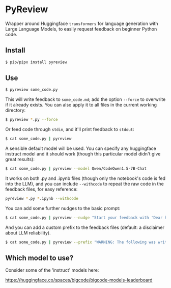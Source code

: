 # PyReview

Wrapper around Huggingface  `transformers` for language generation with Large Language Models, to easily request feedback on beginner Python code. 

## Install

```bash
$ pip/pipx install pyreview
```

## Use

```bash
$ pyreview some_code.py
``` 

This will write feedback to `some_code.md`; add the option `--force` to overwrite if it already exists. You can also apply it to all files in the current working directory:

```bash
$ pyreview *.py --force
``` 

Or feed code through `stdin`, and it'll print feedback to `stdout`:

```bash
$ cat some_code.py | pyreview
``` 

A sensible default model will be used. You can specify any huggingface instruct model and it should work (though this particular model didn't give great results):

```bash
$ cat some_code.py | pyreview --model Qwen/CodeQwen1.5-7B-Chat
```

It works on both .py and .ipynb files (though only the notebook's code is fed into the LLM), and you can include `--withcode` to repeat the raw code in the feedback files, for easy reference:

```bash
pyreview *.py *.ipynb --withcode
```

You can add some further nudges to the basic prompt:

```bash
$ cat some_code.py | pyreview --nudge "Start your feedback with 'Dear human overlord'" "Format your feedback as a haiku please."
``` 

And you can add a custom prefix to the feedback files (default: a disclaimer about LLM reliability).

```bash
$ cat some_code.py | pyreview --prefix "WARNING: The following was written by a robot."
``` 


## Which model to use?

Consider some of the 'instruct' models here:

https://huggingface.co/spaces/bigcode/bigcode-models-leaderboard
